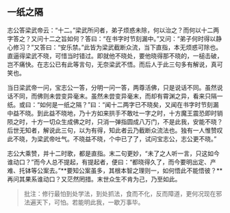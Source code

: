 ##  一纸之隔

志公答梁武帝云：“十二。”梁武所问者，弟子烦惑未除，何以治之？而何以十二两字答之？又问十二之旨如何？答曰：“在书字时节刻漏中。”又问：“弟子何时得以静心修习？”又答曰：“安乐禁。”此皆为梁武截断众流，当下直指，本无烦惑可除也。直逼得梁武不晓，可惜当时错过。即就他不晓处，要他晓得那不晓的，一槌击破，岂不痛快。在志公已有此等言句，无奈梁武不悟。而后人于此三句多有解说，真可笑也。

当日梁武帝一问，宝志公一答，分明一问一答，两尊活佛，只是说话不同。虽然说话不同，而佛则未尝变异毫末。虽然未尝变异毫末，而却有霄渊之异，看来只隔一纸。或曰：“如何是一纸之隔？”曰：“闻十二两字已不晓矣，又闻在书字时节刻漏中益不晓。到此益不晓地，乃十方如来拱手不敢吐一字之时，十方魔王震恐即时销陨之时，十方一切众生成佛之时，只消一弹指圆成八万门，不是此我，安能不晓？后世无知者，解说此三句，以为有得，知此者云乃截断众流法也。独有一人惟赞叹此不晓，为梁武帝吐气。不晓益不晓，个中已了了，试问宝志公，志公更不晓。”

志公大乘赞，并十二时歌，都是直指。末二句更妙，“未了之人听一言，只这如今谁动口？”而今人总不提起，有提起者，便曰：“都晓得久了，而今要明出定、产难、托钵等公案去。”**要知公案虽多，其根本智之理则一，如何悟此不能悟彼？**再问其果系谁动口？又茫然罔措。末世众生不肯为己，乃至如此。

> 批注：修行最怕到处学法，到处抓法，食而不化，反而障道，更何况现在邪法遍天下，可怕。若能明此我，一歇万事毕。

